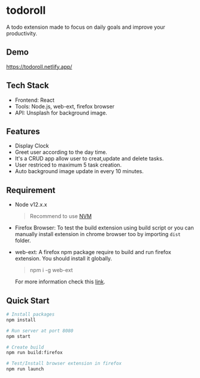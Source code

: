 # todoroll

A todo extension made to focus on daily goals and improve your productivity.

## Demo

https://todoroll.netlify.app/

## Tech Stack

- Frontend: React
- Tools: Node.js, web-ext, firefox browser
- API: Unsplash for background image.

## Features
- Display Clock
- Greet user according to the day time.
- It's a CRUD app allow user to creat,update and delete tasks.
- User restriced to maximum 5 task creation.  
- Auto background image update in every 10 minutes.

## Requirement

- Node v12.x.x

  > Recommend to use [NVM](https://github.com/nvm-sh/nvm)

- Firefox Browser: To test the build extension using build script or you can manually install extension in chrome browser too by importing `dist` folder.

- web-ext: A firefox npm package require to build and run firefox extension. You should install it globally.

  > npm i -g web-ext

  For more information check this [link](https://github.com/mozilla/web-ext/).

## Quick Start

```bash
# Install packages
npm install

# Run server at port 8080
npm start

# Create build
npm run build:firefox

# Test/Install browser extension in firefox
npm run launch
```
